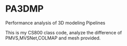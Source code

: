 # PA3DMP
 Performance analysis of 3D modeling Pipelines


This is my CS800 class code, analyze the difference of PMVS,MVSNet,COLMAP and mesh provided.
